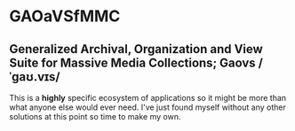 # GAOaVSfMMC
## Generalized Archival, Organization and View Suite for Massive Media Collections; Gaovs /ˈgaʊ.vɪs/
This is a **highly** specific ecosystem of applications so it might be more than what anyone else would ever need. I've just found myself without any other solutions at this point so time to make my own.